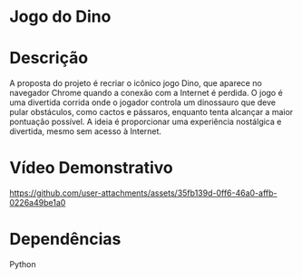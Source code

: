 #  Jogo do Dino



# Descrição

A proposta do projeto é recriar o icônico jogo Dino, que aparece no navegador Chrome quando a conexão com a Internet é perdida. O jogo é uma divertida corrida onde o jogador controla um dinossauro que deve pular obstáculos, como cactos e pássaros, enquanto tenta alcançar a maior pontuação possível. A ideia é proporcionar uma experiência nostálgica e divertida, mesmo sem acesso à Internet.


# Vídeo Demonstrativo

https://github.com/user-attachments/assets/35fb139d-0ff6-46a0-affb-0226a49be1a0

# Dependências

Python 
